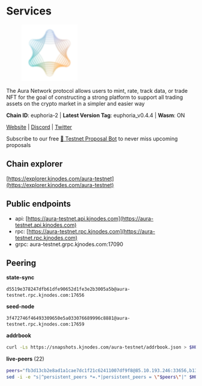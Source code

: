 # Services

<figure><img src="https://raw.githubusercontent.com/kj89/cosmos-images/main/logos/aura.png" width="150" alt=""><figcaption></figcaption></figure>

The Aura Network protocol allows users to mint, rate, track data,  or trade NFT for the goal of constructing a strong platform to  support all trading assets on the crypto market in a simpler and easier way

**Chain ID**: euphoria-2 | **Latest Version Tag**: euphoria_v0.4.4 | **Wasm**: ON

[Website](https://aura.network) | [Discord](https://discord.gg/hpvF5QcWRf) | [Twitter](https://twitter.com/AuraNetworkHQ)



Subscribe to our free [🤖 Testnet Proposal Bot](https://t.me/kjnodes_testnet_proposal_bot) to never miss upcoming proposals


## Chain explorer
[https://explorer.kjnodes.com/aura-testnet](https://explorer.kjnodes.com/aura-testnet)

## Public endpoints

* api: [https://aura-testnet.api.kjnodes.com](https://aura-testnet.api.kjnodes.com)
* rpc: [https://aura-testnet.rpc.kjnodes.com](https://aura-testnet.rpc.kjnodes.com)
* grpc: aura-testnet.grpc.kjnodes.com:17090

## Peering

**state-sync**

```text
d5519e378247dfb61dfe90652d1fe3e2b3005a5b@aura-testnet.rpc.kjnodes.com:17656
```

**seed-node**

```text
3f472746f46493309650e5a033076689996c8881@aura-testnet.rpc.kjnodes.com:17659
```

**addrbook**
```bash
curl -Ls https://snapshots.kjnodes.com/aura-testnet/addrbook.json > $HOME/.aura/config/addrbook.json
```

**live-peers** (22)
```bash
peers="fb3d13cb2e8ad1a1cae7dc1f21c62411007df9f8@85.10.193.246:33656,b130852645cc3d7925cfccd14d97425a2260e7ec@65.109.82.106:19656,bfef15bb8b4cbc4fb777aa33e75e6064cc1ba5bf@185.144.99.14:26656,d5519e378247dfb61dfe90652d1fe3e2b3005a5b@65.109.68.190:17656,3152129889968fe62faca92c7dd95bae190c92e5@135.181.142.60:15602,e3dbeeeb2dea9912610b92a436dfe3cb831a94e4@65.108.195.29:36126,241bd90cceab3ca7d5d4bcf79bca22c6255ec94b@135.148.233.0:26656,fdcc8f1ca406213d79947c5f38920a085ed90c0f@144.202.72.17:26676,ab2b8330cd137984de0654561a31f461d8433424@88.99.3.158:21756,9735c8bb1551d210ea6021f5c7ea3f288ba888df@65.109.38.111:21756,7812205773ac30f3d47200ac2391c79896c60135@54.254.220.113:26656,3d6b07bdb11754c8c8512525dac109d8bdee3857@65.21.53.39:7656,e4d8765b82baf3f69c0dc6e5e0488705fa3ceddd@95.217.144.107:21756,38b49491b5eb8e4edb31e81acbadc42d50047a9e@66.206.2.162:27656,402173d6f0715cd152a8df8e5db198811ced5603@38.242.206.189:26656,2e1407476ad3566eb11ac92ad1df4782c7ba83dd@18.143.61.108:26656,5c2a752c9b1952dbed075c56c600c3a79b58c395@195.3.220.57:26966,b9243524f659f2ff56691a4b2919c3060b2bb824@13.214.5.1:26656,1e9b7325e120a3d511eec20a3199c2218343fcd3@65.108.105.99:28656,7cad1bcb2ad777dba21840832341f2ce14bae1a5@5.75.174.126:26656,9df9e8307e3e671c9bcd1a23f0b73b45f2b8003d@65.109.88.251:35656,70ed6a847ee527dd05312c83b5fb8b8b4a50ae2f@73.40.151.121:56656"
sed -i -e "s|^persistent_peers *=.*|persistent_peers = \"$peers\"|" $HOME/.aura/config/config.toml
```
